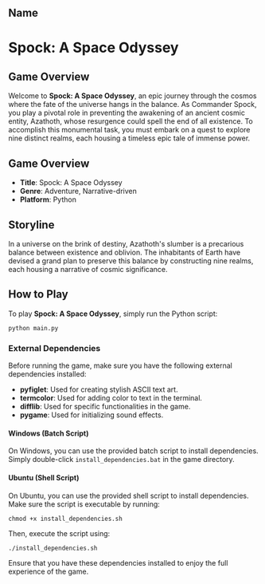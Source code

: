 ## Name
# Spock: A Space Odyssey

## Game Overview
Welcome to **Spock: A Space Odyssey**, an epic journey through the cosmos where the fate of the universe hangs in the balance. As Commander Spock, you play a pivotal role in preventing the awakening of an ancient cosmic entity, Azathoth, whose resurgence could spell the end of all existence. To accomplish this monumental task, you must embark on a quest to explore nine distinct realms, each housing a timeless epic tale of immense power.

## Game Overview

- **Title**: Spock: A Space Odyssey
- **Genre**: Adventure, Narrative-driven
- **Platform**: Python

## Storyline
In a universe on the brink of destiny, Azathoth's slumber is a precarious balance between existence and oblivion. The inhabitants of Earth have devised a grand plan to preserve this balance by constructing nine realms, each housing a narrative of cosmic significance.

## How to Play

To play **Spock: A Space Odyssey**, simply run the Python script:

```shell
python main.py
```

### External Dependencies

Before running the game, make sure you have the following external dependencies installed:

- **pyfiglet**: Used for creating stylish ASCII text art.
- **termcolor**: Used for adding color to text in the terminal.
- **difflib**: Used for specific functionalities in the game.
- **pygame**: Used for initializing sound effects.

#### Windows (Batch Script)

On Windows, you can use the provided batch script to install dependencies. Simply double-click `install_dependencies.bat` in the game directory.

#### Ubuntu (Shell Script)

On Ubuntu, you can use the provided shell script to install dependencies. Make sure the script is executable by running:

```shell
chmod +x install_dependencies.sh
```

Then, execute the script using:

```shell
./install_dependencies.sh
```

Ensure that you have these dependencies installed to enjoy the full experience of the game.

